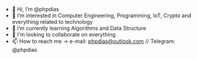 - 👋 Hi, I’m @phpdias
- 👀 I’m interested in Computer Engineering, Programming, IoT, Crypto and everything related to technology
- 🌱 I’m currently learning Algorithms and Data Structure
- 💞️ I'm looking to collaborate on everything
- 📫 How to reach me -> e-mail: phpdias@outlook.com // Telegram: @phpdias

<!---
phpdias/phpdias is a ✨ special ✨ repository because its `README.md` (this file) appears on your GitHub profile.
You can click the Preview link to take a look at your changes.
--->
